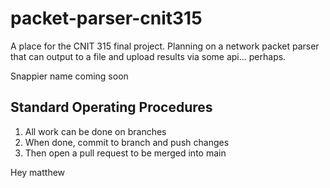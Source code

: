 # packet-parser-cnit315
A place for the CNIT 315 final project. Planning on a network packet parser that can output to a file and upload results via some api... perhaps. 

Snappier name coming soon

## Standard Operating Procedures
1. All work can be done on branches
2. When done, commit to branch and push changes
3. Then open a pull request to be merged into main

Hey matthew

